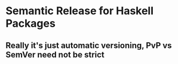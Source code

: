 # Semantic Release for Haskell Packages

## Really it's just automatic versioning, PvP vs SemVer need not be strict

